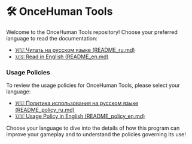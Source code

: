 # 🛠️ OnceHuman Tools

Welcome to the OnceHuman Tools repository! Choose your preferred language to read the documentation:

- [🇷🇺 Читать на русском языке (README_ru.md)](README_ru.md)
- [🇺🇸 Read in English (README_en.md)](README_en.md)

### Usage Policies

To review the usage policies for OnceHuman Tools, please select your language:

- [🇷🇺 Политика использования на русском языке (README_policy_ru.md)](README_policy_ru.md)
- [🇺🇸 Usage Policy in English (README_policy_en.md)](README_policy_en.md)

Choose your language to dive into the details of how this program can improve your gameplay and to understand the policies governing its use!
